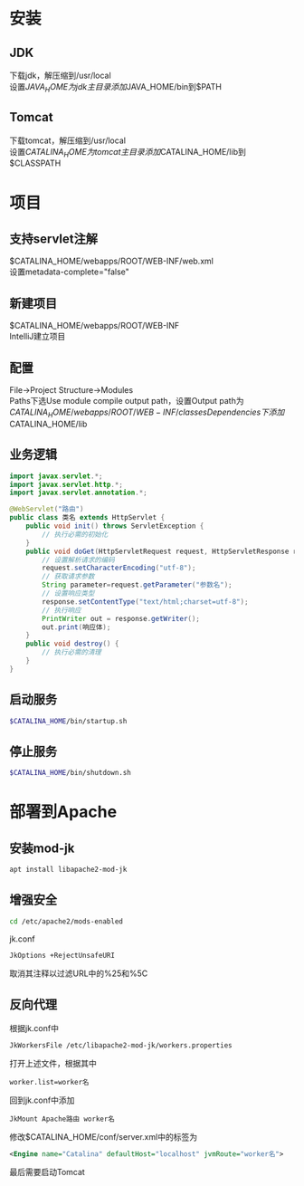 # 安装
## JDK
下载jdk，解压缩到/usr/local  
设置$JAVA_HOME为jdk主目录  
添加$JAVA_HOME/bin到$PATH  
## Tomcat
下载tomcat，解压缩到/usr/local  
设置$CATALINA_HOME为tomcat主目录  
添加$CATALINA_HOME/lib到$CLASSPATH
# 项目
## 支持servlet注解
$CATALINA_HOME/webapps/ROOT/WEB-INF/web.xml  
设置metadata-complete="false"
## 新建项目
$CATALINA_HOME/webapps/ROOT/WEB-INF  
IntelliJ建立项目
## 配置
File->Project Structure->Modules  
Paths下选Use module compile output path，设置Output path为$CATALINA_HOME/webapps/ROOT/WEB-INF/classes  
Dependencies下添加$CATALINA_HOME/lib
## 业务逻辑
```java
import javax.servlet.*;
import javax.servlet.http.*;
import javax.servlet.annotation.*;

@WebServlet("路由")
public class 类名 extends HttpServlet {
    public void init() throws ServletException {
        // 执行必需的初始化
    }
    public void doGet(HttpServletRequest request, HttpServletResponse response) throws ServletException, IOException {
        // 设置解析请求的编码
        request.setCharacterEncoding("utf-8");
        // 获取请求参数
        String parameter=request.getParameter("参数名");
        // 设置响应类型
        response.setContentType("text/html;charset=utf-8");
        // 执行响应
        PrintWriter out = response.getWriter();
        out.print(响应体);
    }
    public void destroy() {
        // 执行必需的清理
    }
}
```
## 启动服务
```sh
$CATALINA_HOME/bin/startup.sh
```
## 停止服务
```sh
$CATALINA_HOME/bin/shutdown.sh
```
# 部署到Apache
## 安装mod-jk
```sh
apt install libapache2-mod-jk
```
## 增强安全
```sh
cd /etc/apache2/mods-enabled
```
jk.conf
```
JkOptions +RejectUnsafeURI
```
取消其注释以过滤URL中的%25和%5C
## 反向代理
根据jk.conf中
```
JkWorkersFile /etc/libapache2-mod-jk/workers.properties
```
打开上述文件，根据其中
```
worker.list=worker名
```
回到jk.conf中添加
```
JkMount Apache路由 worker名
```
修改$CATALINA_HOME/conf/server.xml中的<Engine>标签为
```xml
<Engine name="Catalina" defaultHost="localhost" jvmRoute="worker名">
```
最后需要启动Tomcat
